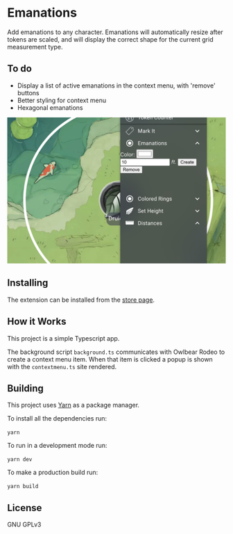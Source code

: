 # Emanations

Add emanations to any character. Emanations will automatically resize after tokens are scaled, and will display the correct shape for the current grid measurement type.

## To do
- Display a list of active emanations in the context menu, with 'remove' buttons
- Better styling for context menu
- Hexagonal emanations

![Interface](./docs/header.jpg)

## Installing

The extension can be installed from the [store page](https://extensions.owlbear.rodeo/owlbear-emanation).

## How it Works

This project is a simple Typescript app.

The background script `background.ts` communicates with Owlbear Rodeo to create a context menu item. When that item is clicked a popup is shown with the `contextmenu.ts` site rendered.

## Building

This project uses [Yarn](https://yarnpkg.com/) as a package manager.

To install all the dependencies run:

`yarn`

To run in a development mode run:

`yarn dev`

To make a production build run:

`yarn build`

## License

GNU GPLv3
